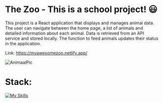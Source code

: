 
# The Zoo - This is a school project! 😃

This project is a React application that displays and manages animal data. The user can navigate between the home page, a list of animals and detailed information about each animal. Data is retrieved from an API service and stored locally. The function to feed animals updates their status in the application.

Link: https://myawesomezoo.netlify.app/

![AnimaalPic](https://github.com/user-attachments/assets/6b10d24e-7b57-4ffb-913d-cfaf6d284edc)

# Stack:
[![My Skills](https://skillicons.dev/icons?i=vite,react,ts,sass,netlify)](https://skillicons.dev)
